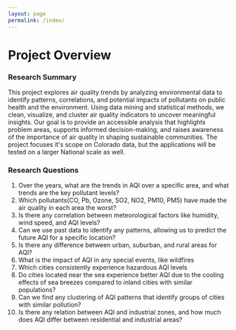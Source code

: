 ```yaml
---
layout: page
permalink: /index/
---
```


# Project Overview
### Research Summary
This project explores air quality trends by analyzing environmental data to identify patterns, correlations, and potential impacts of pollutants on public health and the environment. Using data mining and statistical methods, we clean, visualize, and cluster air quality indicators to uncover meaningful insights. Our goal is to provide an accessible analysis that highlights problem areas, supports informed decision-making, and raises awareness of the importance of air quality in shaping sustainable communities. The project focuses it's scope on Colorado data, but the applications will be tested on a larger National scale as well.

### Research Questions
1. Over the years, what are the trends in AQI over a specific area, and what trends are the key pollutant levels? 
2. Which pollutants(CO, Pb, Ozone, SO2, NO2, PM10, PM5) have made the air quality in each area the worst?
3. Is there any correlation between meteorological factors like humidity, wind speed, and AQI levels?
4. Can we use past data to identify any patterns, allowing us to predict the future AQI for a specific location?
5. Is there any difference between urban, suburban, and rural areas for AQI?  
6. What is the impact of AQI in any special events, like wildfires 
7. Which cities consistently experience hazardous AQI levels
8. Do cities located near the sea experience better AQI due to the cooling effects of sea breezes compared to inland cities with similar populations?
9. Can we find any clustering of AQI patterns that identify groups of cities with similar pollution?
10. Is there any relation between AQI and industrial zones, and how much does AQI differ between residential and industrial areas? 


